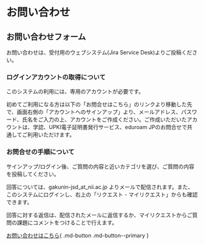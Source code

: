 # お問い合わせ

## お問い合わせフォーム

お問い合わせは、受付用のウェブシステム(Jira Service Desk)よりご投稿ください。

### ログインアカウントの取得について
このシステムの利用には、専用のアカウントが必要です。

初めてご利用になる方は以下の「お問合せはこちら」のリンクより移動した先で、画面右側の「アカウントへのサインアップ」より、メールアドレス、パスワード、氏名をご入力の上、アカウントをご作成ください。ご作成いただいたアカウントは、学認、UPKI電子証明書発行サービス、eduroam JPのお問合せで共通してご利用いただけます。

### お問合せの手順について
サインアップ/ログイン後、ご質問の内容と近いカテゴリを選び、ご質問の内容を投稿してください。

回答については、gakunin-jsd_at_nii.ac.jp よりメールで配信されます。また、このシステムにログインし、右上の「リクエスト - マイリクエスト」からも確認できます。

回答に対する返信は、配信されたメールに返信するか、マイリクエストからご質問の課題にコメントをつけることで行えます。

[お問い合わせはこちら](https://forge.gakunin.nii.ac.jp/jira/servicedesk/customer/portal/1){ .md-button .md-button--primary }